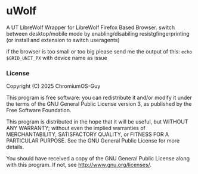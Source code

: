 # uWolf

A UT LibreWolf Wrapper for LibreWolf Firefox Based Browser.
switch between desktop/mobile mode by enabling/disabiling resistgfingerprinting (or install and extension to switch useragents)

if the browser is too small or too big please send me the output of this:
```echo $GRID_UNIT_PX```  with device name as issue 

### License

Copyright (C) 2025  ChromiumOS-Guy

This program is free software: you can redistribute it and/or modify it under
the terms of the GNU General Public License version 3, as published by the
Free Software Foundation.

This program is distributed in the hope that it will be useful, but WITHOUT ANY
WARRANTY; without even the implied warranties of MERCHANTABILITY, SATISFACTORY
QUALITY, or FITNESS FOR A PARTICULAR PURPOSE.  See the GNU General Public License
for more details.

You should have received a copy of the GNU General Public License along with
this program. If not, see <http://www.gnu.org/licenses/>.
